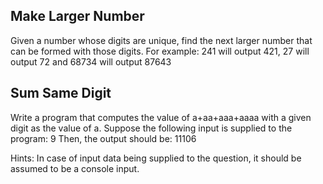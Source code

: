 ## Make Larger Number

Given a number whose digits are unique, find the next larger number that can be formed with those digits. For example:
241 will output 421, 27 will output 72 and 68734 will output 87643

## Sum Same Digit

Write a program that computes the value of a+aa+aaa+aaaa with a given digit as the value of a. Suppose the following
input is supplied to the program:
9 Then, the output should be:
11106

Hints:
In case of input data being supplied to the question, it should be assumed to be a console input.
